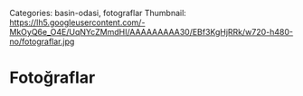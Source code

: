 Categories: basin-odasi, fotograflar
Thumbnail: https://lh5.googleusercontent.com/-MkOyQ6e_O4E/UqNYcZMmdHI/AAAAAAAAA30/EBf3KgHjRRk/w720-h480-no/fotograflar.jpg

# Fotoğraflar
